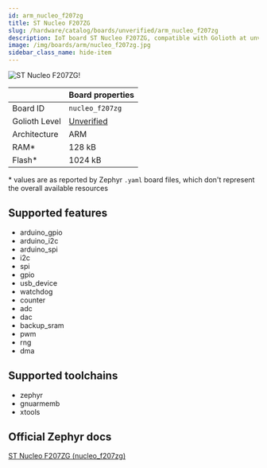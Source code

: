 ```yaml
---
id: arm_nucleo_f207zg
title: ST Nucleo F207ZG
slug: /hardware/catalog/boards/unverified/arm_nucleo_f207zg
description: IoT board ST Nucleo F207ZG, compatible with Golioth at unverified level.
image: /img/boards/arm/nucleo_f207zg.jpg
sidebar_class_name: hide-item
---
```


[//]: # (This is an auto-generated file, do not edit! Changes to it will be lost upon re-generation)

![ST Nucleo F207ZG!](/img/boards/arm/nucleo_f207zg.jpg "ST Nucleo F207ZG")

|                | Board properties     |
| -------------  | -------------------- |
| Board ID       | `nucleo_f207zg` |
| Golioth Level  | [Unverified](/hardware#unverified-boards) |
| Architecture   | ARM |
| RAM*           | 128 kB |
| Flash*         | 1024 kB |

\* values are as reported by Zephyr `.yaml` board files, which don't represent the overall available resources



## Supported features

* arduino_gpio
* arduino_i2c
* arduino_spi
* i2c
* spi
* gpio
* usb_device
* watchdog
* counter
* adc
* dac
* backup_sram
* pwm
* rng
* dma

## Supported toolchains

* zephyr
* gnuarmemb
* xtools

## Official Zephyr docs

[ST Nucleo F207ZG (nucleo_f207zg)](https://docs.zephyrproject.org/latest/boards/arm/nucleo_f207zg/doc/index.html)
